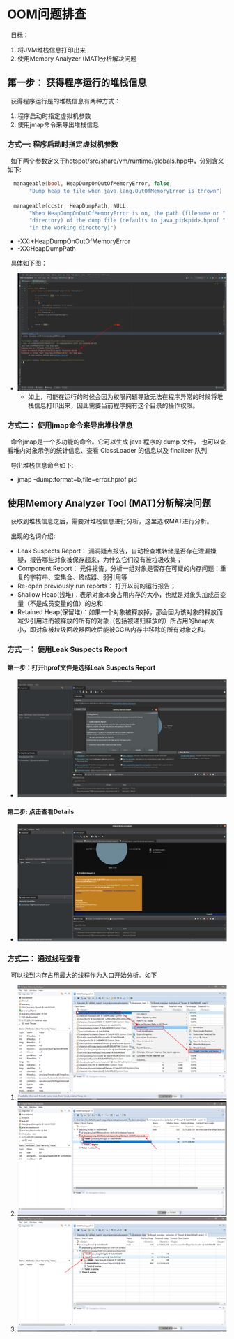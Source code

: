 # OOM问题排查
&nbsp;&nbsp;目标：
1. 将JVM堆栈信息打印出来
2. 使用Memory Analyzer (MAT)分析解决问题

## 第一步： 获得程序运行的堆栈信息
&nbsp;&nbsp;获得程序运行是的堆栈信息有两种方式：
1. 程序启动时指定虚拟机参数
2. 使用jmap命令来导出堆栈信息

### 方式一: 程序启动时指定虚拟机参数
&nbsp;&nbsp;如下两个参数定义于hotspot/src/share/vm/runtime/globals.hpp中，分别含义如下:

   ```c
     manageable(bool, HeapDumpOnOutOfMemoryError, false,                       \
          "Dump heap to file when java.lang.OutOfMemoryError is thrown")    \
                                                                            \
     manageable(ccstr, HeapDumpPath, NULL,                                     \
          "When HeapDumpOnOutOfMemoryError is on, the path (filename or "   \
          "directory) of the dump file (defaults to java_pid<pid>.hprof "   \
          "in the working directory)")  
   ```
- -XX:+HeapDumpOnOutOfMemoryError
- -XX:HeapDumpPath

&nbsp;&nbsp;具体如下图：

- <img src="./pics/622294793.jpg"/>

   - 如上，可能在运行的时候会因为权限问题导致无法在程序异常的时候将堆栈信息打印出来，因此需要当前程序拥有这个目录的操作权限。

### 方式二： 使用jmap命令来导出堆栈信息
&nbsp;&nbsp;命令jmap是一个多功能的命令。它可以生成 java 程序的 dump 文件， 也可以查看堆内对象示例的统计信息、查看 ClassLoader 的信息以及 finalizer 队列

&nbsp;&nbsp;导出堆栈信息命令如下:
- jmap -dump:format=b,file=error.hprof  pid

## 使用Memory Analyzer Tool (MAT)分析解决问题
&nbsp;&nbsp;获取到堆栈信息之后，需要对堆栈信息进行分析，这里选取MAT进行分析。

&nbsp;&nbsp;出现的名词介绍:
- Leak Suspects Report： 漏洞疑点报告，自动检查堆转储是否存在泄漏嫌疑，报告哪些对象被保存起来，为什么它们没有被垃圾收集；
- Component Report： 元件报告，分析一组对象是否存在可疑的内存问题：重复的字符串、空集合、终结器、弱引用等
- Re-open previously run reports： 打开以前的运行报告；
- Shallow Heap(浅堆)：表示对象本身占用内存的大小，也就是对象头加成员变量（不是成员变量的值）的总和
- Retained Heap(保留堆)：如果一个对象被释放掉，那会因为该对象的释放而减少引用进而被释放的所有的对象（包括被递归释放的）所占用的heap大小，即对象被垃圾回收器回收后能被GC从内存中移除的所有对象之和。

### 方式一： 使用Leak Suspects Report
#### 第一步：打开hprof文件是选择Leak Suspects Report
- <img src="./pics/mat-leak-002.png">

#### 第二步: 点击查看Details
- <img src="./pics/mat-leak-003.png">

### 方式二： 通过线程查看
&nbsp;&nbsp;可以找到内存占用最大的线程作为入口开始分析。如下

1. <img src="./pics/1203901653.jpg"/>
2. <img src="./pics/1276270122.jpg"/>
3. <img src="./pics/1693104234.jpg"/>